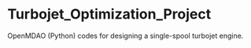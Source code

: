# Turbojet_Optimization_Project
OpenMDAO (Python) codes for designing a single-spool turbojet engine.
